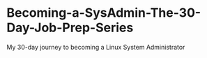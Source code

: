 # Becoming-a-SysAdmin-The-30-Day-Job-Prep-Series
My 30-day journey to becoming a Linux System Administrator
